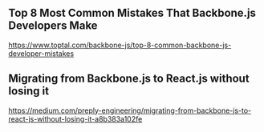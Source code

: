 ## Top 8 Most Common Mistakes That Backbone.js Developers Make  
https://www.toptal.com/backbone-js/top-8-common-backbone-js-developer-mistakes  

## Migrating from Backbone.js to React.js without losing it  
https://medium.com/preply-engineering/migrating-from-backbone-js-to-react-js-without-losing-it-a8b383a102fe  

